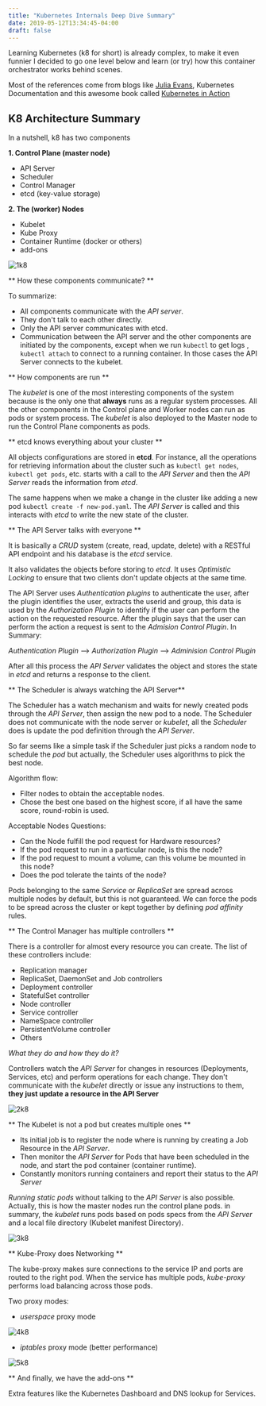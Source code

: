 ```yaml
---
title: "Kubernetes Internals Deep Dive Summary"
date: 2019-05-12T13:34:45-04:00
draft: false
---
```



Learning Kubernetes (k8 for short) is already complex, to make it even funnier I decided to go one level below and learn (or try) how this container orchestrator works behind scenes.

Most of the references come from blogs like [Julia Evans](https://jvns.ca/blog/2017/06/04/learning-about-kubernetes/),  Kubernetes Documentation and this awesome book called [Kubernetes in Action](https://www.manning.com/books/kubernetes-in-action )



K8 Architecture Summary
----------------

In a nutshell, k8 has two components

**1. Control Plane (master node)**

 * API Server
 * Scheduler
 * Control Manager
 * etcd (key-value storage)


 **2. The (worker) Nodes**

* Kubelet
* Kube Proxy
* Container Runtime (docker or others)
* add-ons


![1k8]

[1k8]: https://libert.xyz/images/1k8.png
 "k8 architecture"




** How these components communicate? **


To summarize:

* All components communicate with the *API server*.
* They don't talk to each other directly.
* Only the API server communicates with etcd.
* Communication between the API server and the other components are initiated by the components, except when we run `kubectl` to get logs , `kubectl attach`  to connect to a running container. In those cases the API Server connects to the kubelet.


** How components are run **

The *kubelet* is one of the most interesting components of the system because is the only one that **always** runs as a regular system processes.
All the other components in the Control plane and Worker nodes can run as pods or system process.
The *kubelet* is also deployed to the Master node to run the Control Plane components as pods.

** etcd knows everything about your cluster **

All objects configurations are stored in **etcd**.
For instance, all the operations for retrieving information about the cluster such as `kubectl get nodes`, `kubectl get pods`, etc. starts with a call to the *API Server* and then the *API Server* reads the information from *etcd*.

The same happens when we make a change in the cluster like adding a new pod `kubectl create -f new-pod.yaml`. The *API Server* is called and this interacts with *etcd* to write the new state of the cluster.


** The API Server talks with everyone **

It is basically a *CRUD* system (create, read, update, delete) with a RESTful API endpoint and his database is the *etcd* service.

It also validates the objects before storing to *etcd*. It uses *Optimistic Locking* to ensure that two clients don't update objects at the same time.

The API Server uses *Authentication plugins* to authenticate the user, after the plugin identifies the user, extracts the userid and group, this data is used by the *Authorization Plugin* to identify if the user can perform the action on the requested resource. After the plugin says that the user can perform the action a request is sent to the *Admision Control Plugin*.
In Summary:

*Authentication Plugin* --> *Authorization Plugin* --> *Adminision Control Plugin*

After all this process the *API Server* validates the object and stores the state in *etcd* and returns a response to the client.


** The Scheduler is always watching the API Server**

The Scheduler has a watch mechanism and waits for newly created pods through the *API Server*, then assign the new pod to a node.
The Scheduler does not communicate with the node server or *kubelet*, all the *Scheduler* does is update the pod definition  through the *API Server*.

So far seems like a simple task if the Scheduler just picks a random node to schedule the *pod* but actually, the Scheduler uses algorithms to pick the best node.

Algorithm flow:

* Filter nodes to obtain the acceptable nodes.
* Chose the best one based on the highest score, if all have the same score, round-robin is used.

Acceptable Nodes Questions:

* Can the Node fulfill the pod request for Hardware resources?
* If the pod request to run in a particular node, is this the node?
* If the pod request to mount a volume, can this volume be mounted in this node?
* Does the pod tolerate the taints of the node?

Pods belonging to the same *Service* or *ReplicaSet* are spread across multiple nodes by default, but this is not guaranteed.  We can force the pods to be spread across the cluster or kept together by defining *pod affinity* rules.


** The Control Manager has multiple controllers **

There is a controller for almost every resource you can create.
The list of these controllers include:

* Replication manager
* ReplicaSet, DaemonSet and Job controllers
* Deployment controller
* StatefulSet controller
* Node controller
* Service controller
* NameSpace controller
* PersistentVolume controller
* Others

*What they do and how they do it?*

Controllers watch the *API Server* for changes in resources (Deployments, Services, etc) and perform operations for each change.
They don't communicate with the *kubelet* directly or issue any instructions to them, **they just update a resource in the API Server**


![2k8]

[2k8]: https://libert.xyz/images/2k8.png
 "Controllers"

** The Kubelet is not a pod but creates multiple ones **

* Its initial job is to register the node where is running by creating a Job Resource in the *API Server*.
* Then monitor the *API Server* for Pods that have been scheduled in the node, and start the pod container (container runtime).
* Constantly monitors running containers and report their status to the *API Server*

*Running static pods* without talking to the *API Server* is also possible. Actually, this is how the master nodes run the control plane pods.
in summary, the *kubelet* runs pods based on pods specs from the *API Server* and a local file directory (Kubelet manifest Directory).

![3k8]

[3k8]: https://libert.xyz/images/3k8.png
 "Kubelet"


** Kube-Proxy does Networking **

The kube-proxy makes sure connections to the service IP and ports are routed to the right pod. When the service has multiple pods, *kube-proxy* performs load balancing across those pods.

Two proxy modes:

* *userspace* proxy mode

![4k8]

[4k8]: https://libert.xyz/images/4k8.png
 "Proxy Mode"


* *iptables* proxy mode (better performance)

![5k8]

[5k8]: https://libert.xyz/images/5k8.png
 "Proxy Mode"


** And finally, we have the add-ons **

Extra features like the Kubernetes Dashboard and DNS lookup for Services.
